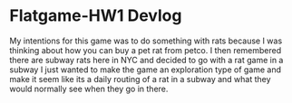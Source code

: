 # Flatgame-HW1 Devlog
My intentions for this game was to do something with rats because I was thinking about how you can buy a pet rat from petco. I then remembered there are subway rats here in NYC and decided to go with a rat game in a subway
I just wanted to make the game an exploration type of game and make it seem like its a daily routing of a rat in a subway and what they would normally see when they go in there.
